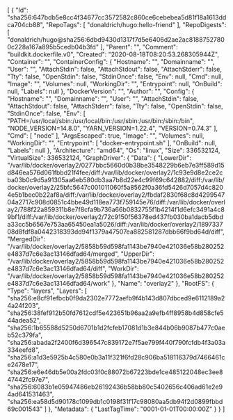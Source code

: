 [
  {
    "Id": "sha256:647bdb5e8cc4f34677cc3572582c860ce6cebebea5d81f18a1613ddca704cb88",
    "RepoTags": [
      "donaldrich/hugo:hello-friend"
    ],
    "RepoDigests": [
      "donaldrich/hugo@sha256:6dbd9430d1317f7d5e6406d2ae2ac81887527800c228a167a895b5cedb04b3fd"
    ],
    "Parent": "",
    "Comment": "buildkit.dockerfile.v0",
    "Created": "2020-08-18T08:20:53.268305944Z",
    "Container": "",
    "ContainerConfig": {
      "Hostname": "",
      "Domainname": "",
      "User": "",
      "AttachStdin": false,
      "AttachStdout": false,
      "AttachStderr": false,
      "Tty": false,
      "OpenStdin": false,
      "StdinOnce": false,
      "Env": null,
      "Cmd": null,
      "Image": "",
      "Volumes": null,
      "WorkingDir": "",
      "Entrypoint": null,
      "OnBuild": null,
      "Labels": null
    },
    "DockerVersion": "",
    "Author": "",
    "Config": {
      "Hostname": "",
      "Domainname": "",
      "User": "",
      "AttachStdin": false,
      "AttachStdout": false,
      "AttachStderr": false,
      "Tty": false,
      "OpenStdin": false,
      "StdinOnce": false,
      "Env": [
        "PATH=/usr/local/sbin:/usr/local/bin:/usr/sbin:/usr/bin:/sbin:/bin",
        "NODE_VERSION=14.8.0",
        "YARN_VERSION=1.22.4",
        "VERSION=0.74.3"
      ],
      "Cmd": [
        "node"
      ],
      "ArgsEscaped": true,
      "Image": "",
      "Volumes": null,
      "WorkingDir": "",
      "Entrypoint": [
        "docker-entrypoint.sh"
      ],
      "OnBuild": null,
      "Labels": null
    },
    "Architecture": "amd64",
    "Os": "linux",
    "Size": 336532124,
    "VirtualSize": 336532124,
    "GraphDriver": {
      "Data": {
        "LowerDir": "/var/lib/docker/overlay2/0277bbc5660d0b38be3548229b6eb7e3ff589d15d846ea576d061fbbd21f4fee/diff:/var/lib/docker/overlay2/1c93e9d8e2ce2cba03b0c9d5a91305aa6eb580db3aa7b8d22e4c99f69c642882/diff:/var/lib/docker/overlay2/25bfc5647c001011060f5a8562f0a36fd5426d7057d4c8204e5b1bec0b22af8a/diff:/var/lib/docker/overlay2/fbdaf2830f68c8d429954704a2717c908d0851c4bbe49d118ea773f759145e76/diff:/var/lib/docker/overlay2/788f22a859311b8e7f8cfa9b736a66b0832755f1b4214f1d6efc3491a4c89bf1/diff:/var/lib/docker/overlay2/72c9150f56378ed437fb030ba1dacb5dbda33cc5b6567e753aa65450ea1a5026/diff:/var/lib/docker/overlay2/189733708d8fdf8a0442318393dd94f1379a47507ea882581287dbb66f9bd64d/diff",
        "MergedDir": "/var/lib/docker/overlay2/5858b59d598fa1143be7940e421036e58b280252e4837d7c6e3ac13146dfad64/merged",
        "UpperDir": "/var/lib/docker/overlay2/5858b59d598fa1143be7940e421036e58b280252e4837d7c6e3ac13146dfad64/diff",
        "WorkDir": "/var/lib/docker/overlay2/5858b59d598fa1143be7940e421036e58b280252e4837d7c6e3ac13146dfad64/work"
      },
      "Name": "overlay2"
    },
    "RootFS": {
      "Type": "layers",
      "Layers": [
        "sha256:e8cf91efbcb0f9da2302e7772aefb9f4b143d807dbced9e6112189a24a24f203",
        "sha256:38fef912b50fd7612cdf5e423651b96aa2a9efb4ff8958b4d858cfe544adea52",
        "sha256:1b65588d5250d6701b1d2fcfeb17081d1b3e844b06b9087b477c0aeb52c379fa",
        "sha256:abada2f2400f6d396547c839172e7f5ae799f440f790fcfdb4f3a03a334eefd8",
        "sha256:a1d3e5925b4c580e0b3a11f321f6fd28c906ba518116379d7466461ce2478e17",
        "sha256:e6e46db5e00a2fdc03f0c88072b67223bde1ce485122048ec3ee847442fc97e7",
        "sha256:6083b1e05947486eb26192436b58bb80c5402656c406ad61e2e94ad641531463",
        "sha256:ea58d5d90178c1099db1c0198f31f17c98080aa5db94f2d0899fbbd69c001543"
      ]
    },
    "Metadata": {
      "LastTagTime": "0001-01-01T00:00:00Z"
    }
  }
]
